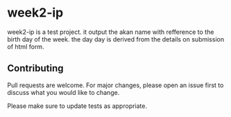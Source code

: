 # week2-ip

week2-ip is a test project. it output the akan name with refference to the birth day of the week. the day day is derived from the details on submission of html form.




## Contributing
Pull requests are welcome. For major changes, please open an issue first to discuss what you would like to change.

Please make sure to update tests as appropriate.

